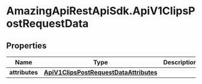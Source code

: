 # AmazingApiRestApiSdk.ApiV1ClipsPostRequestData

## Properties

Name | Type | Description | Notes
------------ | ------------- | ------------- | -------------
**attributes** | [**ApiV1ClipsPostRequestDataAttributes**](ApiV1ClipsPostRequestDataAttributes.md) |  | 


